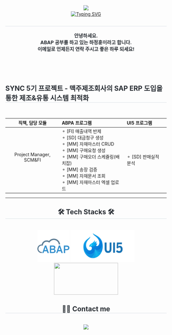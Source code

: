 <div align= "center">
    <img src="https://capsule-render.vercel.app/api?type=waving&color=0:610085,100:eb0000&height=240&text=Kyle's%20Github&animation=twinkling&fontColor=ffffff&fontSize=70" />
    </div>
    <div align= "center"> 
    <a href="https://git.io/typing-svg"><img src="https://readme-typing-svg.demolab.com?font=Sour+Gummy&weight=300&size=35&pause=1000&width=435&lines=ABAP+Developer" alt="Typing SVG" /></a>
    </div>
    <div align= "center"> 
    <h2 style="border-bottom: 1px solid #d8dee4; color: #282d33;">  </h2>  
    <div style="font-weight: 700; font-size: 15px; text-align: center; color: #282d33;"> 
    안녕하세요.
    <br/>ABAP 공부를 하고 있는 하정훈이라고 합니다. 
    <br/>이메일로 언제든지 연락 주시고 좋은 하루 되세요! </div> <br> <br> <br> <br> 
    </div>
    <div><h2 style="border-bottom: 1px solid #d8dee4; color: #282d33;"> SYNC 5기 프로젝트 - 맥주제조회사의 SAP ERP 도입을 통한 제조&유통 시스템 최적화 </h2> <br> 

    
| 직책, 담당 모듈 | ABPA 프로그램 | UI5 프로그램 |
|:-------------:|:-------------------|:------------|
| Project Manager, SCM&FI<br><br>| ⚬ [FI] 매출내역 반제<br>⚬ [SD] 대금청구 생성<br>⚬ [MM] 자재마스터 CRUD<br>⚬ [MM] 구매요청 생성<br>⚬ [MM] 구매오더 스케쥴링(배치잡)<br>⚬ [MM] 송장 검증 <br>⚬ [MM] 자재문서 조회<br>⚬ [MM] 자재마스터 엑셀 업로드| ⚬ [SD] 판매실적 분석|
</div>


<hr>
    <div align= "center">
    <h2 style="border-bottom: 1px solid #d8dee4; color: #282d33;"> 🛠️ Tech Stacks 🛠️ </h2> <br> 
    <img src="https://raw.githubusercontent.com/github/explore/339de3fa1bceb3fe3eda8c8220bccc706057203f/topics/abap/abap.png" width="100" height="100"/>
    <img src="https://raw.githubusercontent.com/SAP/ui5-tooling/main/docs/images/UI5_logo_wide.png" width="200" height="100"/>
    <img src="https://camo.githubusercontent.com/f00510bff7767534a06101e3bfdebfc84bb25299ef1868f6bca1adf51f99ed68/68747470733a2f2f646264622e696f2f6d656469612f6c6f676f732f68616e612e706e67" width="200" height="100"/>
    <div style="margin: 0 auto; text-align: center;" align= "center"> </div>
    </div>
    <div align= "center">
    <h2 style="border-bottom: 1px solid #d8dee4; color: #282d33;"> 🧑‍💻 Contact me </h2> <br> 
    <div align= "center"> <a href=mailto:wazeha23@gmail.com> <img src="https://img.shields.io/badge/Gmail-EA4335?style=plastic&logo=Gmail&logoColor=white&link=mailto:wazeha23@gmail.com"> </a>
          </div>  <br> 
    <div align= "center">  </div> 
    </div>
